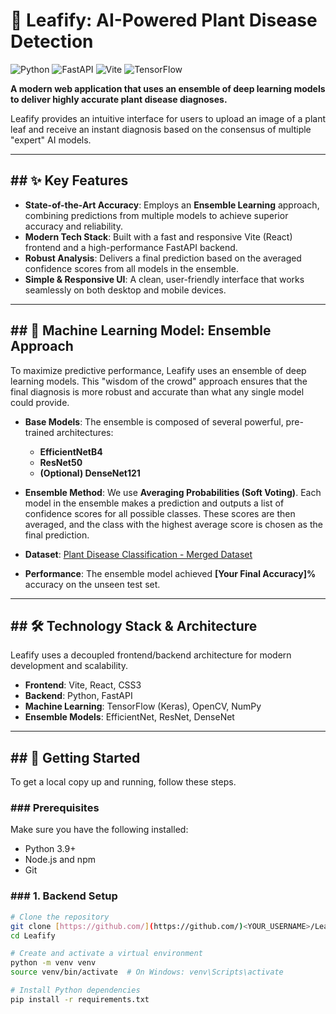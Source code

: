 # 🌿 Leafify: AI-Powered Plant Disease Detection

![Python](https://img.shields.io/badge/Python-3.9%2B-blue.svg) ![FastAPI](https://img.shields.io/badge/FastAPI-0.103%2B-green.svg) ![Vite](https://img.shields.io/badge/Vite-5.0%2B-purple.svg) ![TensorFlow](https://img.shields.io/badge/TensorFlow-2.10%2B-orange.svg)

**A modern web application that uses an ensemble of deep learning models to deliver highly accurate plant disease diagnoses.**

Leafify provides an intuitive interface for users to upload an image of a plant leaf and receive an instant diagnosis based on the consensus of multiple "expert" AI models.



---

## ## ✨ Key Features

* **State-of-the-Art Accuracy**: Employs an **Ensemble Learning** approach, combining predictions from multiple models to achieve superior accuracy and reliability.
* **Modern Tech Stack**: Built with a fast and responsive Vite (React) frontend and a high-performance FastAPI backend.
* **Robust Analysis**: Delivers a final prediction based on the averaged confidence scores from all models in the ensemble.
* **Simple & Responsive UI**: A clean, user-friendly interface that works seamlessly on both desktop and mobile devices.

---

## ## 🤖 Machine Learning Model: Ensemble Approach

To maximize predictive performance, Leafify uses an ensemble of deep learning models. This "wisdom of the crowd" approach ensures that the final diagnosis is more robust and accurate than what any single model could provide.

* **Base Models**: The ensemble is composed of several powerful, pre-trained architectures:
    * **EfficientNetB4**
    * **ResNet50**
    * **(Optional) DenseNet121**

* **Ensemble Method**: We use **Averaging Probabilities (Soft Voting)**. Each model in the ensemble makes a prediction and outputs a list of confidence scores for all possible classes. These scores are then averaged, and the class with the highest average score is chosen as the final prediction.

* **Dataset**: [Plant Disease Classification - Merged Dataset](https://www.kaggle.com/datasets/alinedobrovsky/plant-disease-classification-merged-dataset)

* **Performance**: The ensemble model achieved **[Your Final Accuracy]%** accuracy on the unseen test set.

---

## ## 🛠️ Technology Stack & Architecture

Leafify uses a decoupled frontend/backend architecture for modern development and scalability.

* **Frontend**: Vite, React, CSS3
* **Backend**: Python, FastAPI
* **Machine Learning**: TensorFlow (Keras), OpenCV, NumPy
* **Ensemble Models**: EfficientNet, ResNet, DenseNet

---

## ## 🚀 Getting Started

To get a local copy up and running, follow these steps.

### ### Prerequisites

Make sure you have the following installed:
* Python 3.9+
* Node.js and npm
* Git

### ### 1. Backend Setup

```bash
# Clone the repository
git clone [https://github.com/](https://github.com/)<YOUR_USERNAME>/Leafify.git
cd Leafify

# Create and activate a virtual environment
python -m venv venv
source venv/bin/activate  # On Windows: venv\Scripts\activate

# Install Python dependencies
pip install -r requirements.txt